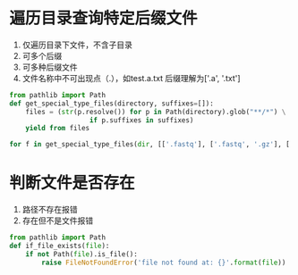 # 遍历目录查询特定后缀文件
1. 仅遍历目录下文件，不含子目录
2. 可多个后缀
3. 可多种后缀文件
4. 文件名称中不可出现点（.），如test.a.txt 后缀理解为['.a', '.txt']

```python
from pathlib import Path
def get_special_type_files(directory, suffixes=[]):
    files = (str(p.resolve()) for p in Path(directory).glob("**/*") \
                    if p.suffixes in suffixes)
    yield from files

for f in get_special_type_files(dir, [['.fastq'], ['.fastq', '.gz'], ['.fq'], ['.fq', '.gz']])
```

# 判断文件是否存在
1. 路径不存在报错
2. 存在但不是文件报错

```python
from pathlib import Path
def if_file_exists(file):
    if not Path(file).is_file():
        raise FileNotFoundError('file not found at: {}'.format(file))
```

